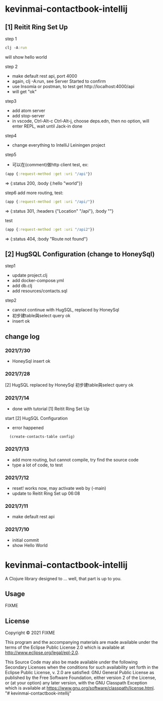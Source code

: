 # kevinmai-contactbook-intellij

## [1] Reitit Ring Set Up
step 1
```clojure
clj -A:run
```
will show hello world

step 2
- make default rest api, port 4000
- again, clj -A:run, see Server Started
  to confirm
- use Insomia or postman, to test get
  http://localhost:4000/api
- will get "ok"

step3
- add atom server
- add stop-server
- in vscode, Ctrl-Alt-c Ctrl-Alt-j, choose deps.edn,
  then no option, will enter REPL, wait until Jack-in
  done
  
step4
- change everything to IntelliJ Leiningen project

step5
- 可以在(comment)做http client test, ex: 
```clojure
(app {:request-method :get :uri "/api"})
```
=> {:status 200, :body {:hello "world"}}

step6
add more routing, test:
```clojure
(app {:request-method :get :uri "/api/"})
```
=> {:status 301, :headers {"Location" "/api"}, :body ""}

test
```clojure
(app {:request-method :get :uri "/api2"})
```
=> {:status 404, :body "Route not found"}

## [2] HugSQL Configuration (change to HoneySql)
step1
- update project.clj
- add docker-compose.yml
- add db.clj
- add resources/contacts.sql

step2
- cannot continue with HugSQL, replaced by HoneySql
- 初步建table與select query ok
- insert ok

## change log

### 2021/7/30
- HoneySql insert ok

### 2021/7/28
[2] HugSQL replaced by HoneySql
初步建table與select query ok

### 2021/7/14
- done with tutorial [1] Reitit Ring Set Up

start [2] HugSQL Configuration

- error happened
```clojure
  (create-contacts-table config)
```

### 2021/7/13
- add more routing, but cannot compile, try find the source code
- type a lot of code, to test

### 2021/7/12
- reset! works now, may activate web by (-main)
- update to Reitit Ring Set up 06:08

### 2021/7/11
- make default rest api

### 2021/7/10
- initial commit
- show Hello World

#
#
#
#
#
#
#
#
# kevinmai-contactbook-intellij

A Clojure library designed to ... well, that part is up to you.

## Usage

FIXME

## License

Copyright © 2021 FIXME

This program and the accompanying materials are made available under the
terms of the Eclipse Public License 2.0 which is available at
http://www.eclipse.org/legal/epl-2.0.

This Source Code may also be made available under the following Secondary
Licenses when the conditions for such availability set forth in the Eclipse
Public License, v. 2.0 are satisfied: GNU General Public License as published by
the Free Software Foundation, either version 2 of the License, or (at your
option) any later version, with the GNU Classpath Exception which is available
at https://www.gnu.org/software/classpath/license.html.
"# kevinmai-contactbook-intellij" 
